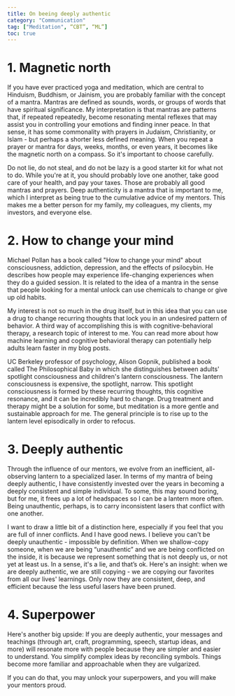 ```yaml
---
title: On beeing deeply authentic
category: "Communication"
tag: ["Meditation", “CBT”, “ML”]
toc: true
---
```


# 1. Magnetic north

If you have ever practiced yoga and meditation, which are central to Hinduism, Buddhism, or Jainism, you are probably familiar with the concept of a mantra. Mantras are defined as sounds, words, or groups of words that have spiritual significance. My interpretation is that mantras are patterns that, if repeated repeatedly, become resonating mental reflexes that may assist you in controlling your emotions and finding inner peace. In that sense, it has some commonality with prayers in Judaism, Christianity, or Islam - but perhaps a shorter less defined meaning. When you repeat a prayer or mantra for days, weeks, months, or even years, it becomes like the magnetic north on a compass. So it's important to choose carefully.

Do not lie, do not steal, and do not be lazy is a good starter kit for what not to do. While you're at it, you should probably love one another, take good care of your health, and pay your taxes. Those are probably all good mantras and prayers. Deep authenticity is a mantra that is important to me, which I interpret as being true to the cumulative advice of my mentors. This makes me a better person for my family, my colleagues, my clients, my investors, and everyone else.

# 2. How to change your mind

Michael Pollan has a book called "How to change your mind" about consciousness, addiction, depression, and the effects of psilocybin. He describes how people may experience life-changing experiences when they do a guided session. It is related to the idea of a mantra in the sense that people looking for a mental unlock can use chemicals to change or give up old habits.


My interest is not so much in the drug itself, but in this idea that you can use a drug to change recurring thoughts that lock you in an undesired pattern of behavior. A third way of accomplishing this is with cognitive-behavioral therapy, a research topic of interest to me. You can read more about how machine learning and cognitive behavioral therapy can potentially help adults learn faster in my blog posts.


UC Berkeley professor of psychology, Alison Gopnik, published a book called The Philosophical Baby in which she distinguishes between adults' spotlight consciousness and children's lantern consciousness. The lantern consciousness is expensive, the spotlight, narrow. This spotlight consciousness is formed by these recurring thoughts, this cognitive resonance, and it can be incredibly hard to change. Drug treatment and therapy might be a solution for some, but meditation is a more gentle and sustainable approach for me. The general principle is to rise up to the lantern level episodically in order to refocus.

# 3. Deeply authentic

Through the influence of our mentors, we evolve from an inefficient, all-observing lantern to a specialized laser. In terms of my mantra of being deeply authentic, I have consistently invested over the years in becoming a deeply consistent and simple individual. To some, this may sound boring, but for me, it frees up a lot of headspaces so I can be a lantern more often. Being unauthentic, perhaps, is to carry inconsistent lasers that conflict with one another.

I want to draw a little bit of a distinction here, especially if you feel that you are full of inner conflicts. And I have good news. I believe you can't be deeply unauthentic - impossible by definition. When we shallow-copy someone, when we are being “unauthentic” and we are being conflicted on the inside, it is because we represent something that is not deeply us, or not yet at least us. In a sense, it's a lie, and that’s ok. Here's an insight: when we are deeply authentic, we are still copying - we are copying our favorites from all our lives' learnings. Only now they are consistent, deep, and efficient because the less useful lasers have been pruned.

# 4. Superpower

Here's another big upside: If you are deeply authentic, your messages and teachings (through art, craft, programming, speech, startup ideas, and more) will resonate more with people because they are simpler and easier to understand. You simplify complex ideas by reconciling symbols. Things become more familiar and approachable when they are vulgarized.

If you can do that, you may unlock your superpowers, and you will make your mentors proud.